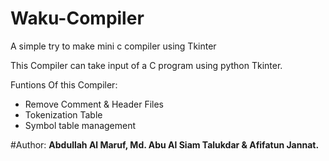# Waku-Compiler
A simple try to make mini c compiler using Tkinter

This Compiler can take input of a C program using python Tkinter.

Funtions Of this Compiler:
* Remove Comment & Header Files
* Tokenization Table
* Symbol table management

#Author: 
**Abdullah Al Maruf, Md. Abu Al Siam Talukdar & Afifatun Jannat.**
